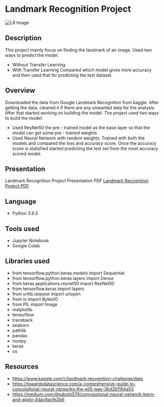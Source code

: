 # Landmark Recognition Project
![LR Image](https://github.com/iswetha522/Landmark_Recognition_Project/blob/main/landmark_image.png)


## Description

This project mainly focus on finding the landmark of an image. Used two ways to predict the model.
- Without Transfer Learning
- With Transfer Learning
Compared which model gives more accuracy and then used that for predicting the test dataset. 

## Overview

Downloaded the data from Google Landmark Recognition from kaggle. After getting the data, cleaned it if there are any unwanted data for the analysis. After that started working on building the model.
The project used two ways to build the model:
- Used ResNet50 the pre - trained model as the base layer so that the model can get some pre - trained weights 
- Used Neural Network with random weights.
Trained with both the models and compared the loss and accuracy score. Once the accuracy score is statisfied started predicting the test set from the most accuracy scored model.

## Presentation 

Landmark Recognition Project Presentation PDF [Landmark Recognition Project PDF](https://github.com/iswetha522/Landmark_Recognition_Project/blob/main/Landmark_Recognition_Project.pdf).
## Language

- Python 3.8.3

## Tools used

- Jupyter Notebook
- Google Colab
  
## Libraries used

- from tensorflow.python.keras.models import Sequential
- from tensorflow.python.keras.layers import Dense
- from keras.applications.resnet50 import ResNet50
- from tensorflow.keras import layers
- from urllib.request import urlopen
- from io import BytesIO
- from PIL import Image
- matplotlib
- tensorflow
- traceback
- seaborn
- pathlib
- pandas
- numpy
- keras
- os



## Resources

- https://www.kaggle.com/c/landmark-recognition-challenge/data
- https://towardsdatascience.com/a-comprehensive-guide-to-convolutional-neural-networks-the-eli5-way-3bd2b1164a53
- https://medium.com/@sdoshi579/convolutional-neural-network-learn-and-apply-3dac9acfe2b6
  